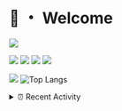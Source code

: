 # 👋 ・ Welcome
![](https://komarev.com/ghpvc/?username=Lorenzo0111)

![](https://img.shields.io/badge/Java-ED8B00?style=for-the-badge&logo=java&logoColor=white)
![](https://img.shields.io/badge/JavaScript-323330?style=for-the-badge&logo=javascript&logoColor=F7DF1E)
![](https://img.shields.io/badge/Node.js-339933?style=for-the-badge&logo=nodedotjs&logoColor=white)
![](https://img.shields.io/badge/React-20232A?style=for-the-badge&logo=react&logoColor=61DAFB)

[![](https://github-readme-stats.vercel.app/api?username=Lorenzo0111&show_icons=true&count_private=true)](https://github.com/Lorenzo0111)
![Top Langs](https://github-readme-stats.vercel.app/api/top-langs/?username=Lorenzo0111&layout=compact)

<details>
<summary>⏰ Recent Activity</summary>

<!--RECENT_ACTIVITY:start-->
1. ![issueClosed] **Issue closed:** [ZombieStriker/QualityArmory#232](https://github.com/ZombieStriker/QualityArmory/issues/232)
2. ![comment] **Commented:** [ZombieStriker/QualityArmory#232](https://github.com/ZombieStriker/QualityArmory/issues/232#issuecomment-1000127708)
3. ![issueClosed] **Issue closed:** [ZombieStriker/QualityArmory#231](https://github.com/ZombieStriker/QualityArmory/issues/231)
4. ![comment] **Commented:** [ZombieStriker/QualityArmory#231](https://github.com/ZombieStriker/QualityArmory/issues/231#issuecomment-999328551)
5. ![prMerged] **Pull request merged:** [ZombieStriker/QualityArmory#225](https://github.com/ZombieStriker/QualityArmory/pull/225)
6. ![issueClosed] **Issue closed:** [ZombieStriker/QualityArmory#227](https://github.com/ZombieStriker/QualityArmory/issues/227)
7. ![comment] **Commented:** [ZombieStriker/QualityArmory#227](https://github.com/ZombieStriker/QualityArmory/issues/227#issuecomment-995466334)
8. ![prMerged] **Pull request merged:** [Lorenzo0111/RocketPlaceholders#55](https://github.com/Lorenzo0111/RocketPlaceholders/pull/55)
9. ![comment] **Commented:** [ZombieStriker/QualityArmory#227](https://github.com/ZombieStriker/QualityArmory/issues/227#issuecomment-994566542)
10. ![comment] **Commented:** [ZombieStriker/QualityArmory#227](https://github.com/ZombieStriker/QualityArmory/issues/227#issuecomment-994335670)
<!--RECENT_ACTIVITY:end-->


<!--RECENT_ACTIVITY:last_update-->
Last Updated: Friday, December 24th, 2021, 12:40:31 AM
<!--RECENT_ACTIVITY:last_update_end-->
</details>

[issueOpened]: https://cdn.jsdelivr.net/gh/Readme-Workflows/Readme-Icons@main/icons/octicons/IssueOpenedOld.svg
[issueClosed]: https://cdn.jsdelivr.net/gh/Readme-Workflows/Readme-Icons@main/icons/octicons/IssueClosedOld.svg

[prOpened]: https://cdn.jsdelivr.net/gh/Readme-Workflows/Readme-Icons@main/icons/octicons/PullRequestOpened.svg
[prClosed]: https://cdn.jsdelivr.net/gh/Readme-Workflows/Readme-Icons@main/icons/octicons/PullRequestClosed.svg
[prMerged]: https://cdn.jsdelivr.net/gh/Readme-Workflows/Readme-Icons@main/icons/octicons/PullRequestMerged.svg

[comment]: https://cdn.jsdelivr.net/gh/Readme-Workflows/Readme-Icons@main/icons/octicons/Comment.svg

[changesRequested]: https://cdn.jsdelivr.net/gh/Readme-Workflows/Readme-Icons@main/icons/octicons/RequestedChanges.svg
[approved]: https://cdn.jsdelivr.net/gh/Readme-Workflows/Readme-Icons@main/icons/octicons/ApprovedChanges.svg

[repoCreated]: https://cdn.jsdelivr.net/gh/Readme-Workflows/Readme-Icons@main/icons/octicons/Repository.svg
[release]: https://cdn.jsdelivr.net/gh/Readme-Workflows/Readme-Icons@main/icons/octicons/Release.svg
[star]: https://cdn.jsdelivr.net/gh/Readme-Workflows/Readme-Icons@main/icons/octicons/StarredRepository.svg
[wiki]: https://cdn.jsdelivr.net/gh/Readme-Workflows/Readme-Icons@main/icons/octicons/Wiki.svg
[fork]: https://cdn.jsdelivr.net/gh/Readme-Workflows/Readme-Icons@main/icons/octicons/ForkedRepository.svg
[people]: https://cdn.jsdelivr.net/gh/Readme-Workflows/Readme-Icons@main/icons/octicons/People.svg
